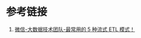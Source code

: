 


# 参考链接
1. [微信-大数据技术团队-最常用的 5 种流式 ETL 模式！](https://mp.weixin.qq.com/s?__biz=MzA3MDAxNzY4OQ==&mid=2247496000&idx=1&sn=4c848bbacca9bb81c33997194a570f8c&chksm=9ec186b6a9b60fa0524d03ab9d4de44957709172385d52162b491d5c6891d38a804381922d33&scene=21#wechat_redirect)